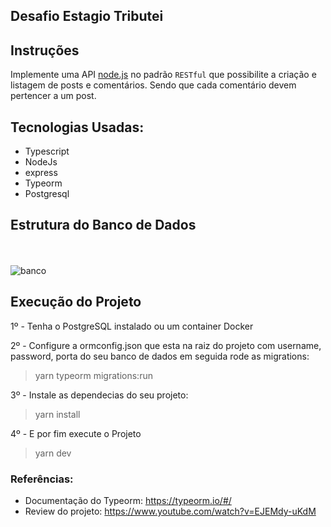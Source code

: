 ## Desafio Estagio Tributei

## Instruções

Implemente uma API [node.js](https://nodejs.org) no padrão `RESTful` que possibilite a criação e listagem de posts e comentários.
Sendo que cada comentário devem pertencer a um post.

## Tecnologias Usadas:

- Typescript 
- NodeJs
- express
- Typeorm
- Postgresql

## Estrutura do Banco de Dados

<br><br>
![banco](https://nave-challenges.s3.amazonaws.com/Back-End-Interniship/Screenshot.png)

## Execução do Projeto  

1º - Tenha o PostgreSQL instalado ou um container Docker

2º - Configure a ormconfig.json que esta na raiz do projeto com username, password, porta do seu banco de dados
em seguida rode as migrations:

  > yarn typeorm migrations:run 

3º - Instale as dependecias do seu projeto:

  > yarn install

4º -  E por fim execute o Projeto 

  > yarn dev

### Referências:

- Documentação do Typeorm: https://typeorm.io/#/
- Review do projeto: https://www.youtube.com/watch?v=EJEMdy-uKdM
